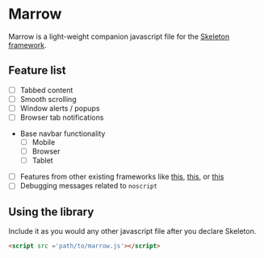 # Marrow

Marrow is a light-weight companion javascript file for the [Skeleton framework](https://github.com/dhg/Skeleton).

## Feature list

- [ ] Tabbed content
- [ ] Smooth scrolling
- [ ] Window alerts / popups
- [ ] Browser tab notifications
- Base navbar functionality
  - [ ] Mobile
  - [ ] Browser
  - [ ] Tablet
- [ ] Features from other existing frameworks like [this](http://getbootstrap.com/javascript), [this](http://foundation.zurb.com/), or [this](http://purecss.io/)
- [ ] Debugging messages related to `noscript`

## Using the library

Include it as you would any other javascript file after you declare Skeleton.

``` HTML
<script src ='path/to/marrow.js'></script>
```
